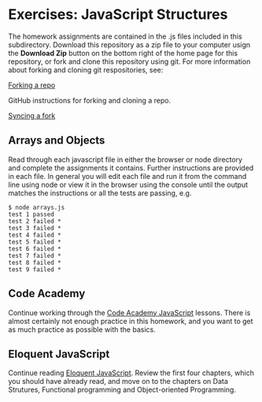 Exercises: JavaScript Structures
=====

The homework assignments are contained in the .js files included in this subdirectory. Download this repository as a zip file to your computer usign the **Download Zip** button on the bottom right of the home page for this repository, or fork and clone this repository using git. For more information about forking and cloning git respositories, see:

[Forking a repo](https://help.github.com/articles/fork-a-repo/)

GitHub instructions for forking and cloning a repo.

[Syncing a fork](https://help.github.com/articles/syncing-a-fork/)

## Arrays and Objects

Read through each javascript file in either the browser or node directory and complete the assignments it contains. Further instructions are provided in each file. In general you will edit each file and run it from the command line using node or view it in the browser using the console until the output matches the instructions or all the tests are passing, e.g.
	
	$ node arrays.js
	test 1 passed
	test 2 failed *
	test 3 failed *
	test 4 failed *
	test 5 failed *
	test 6 failed *
	test 7 failed *
	test 8 failed *
	test 9 failed *

## Code Academy

Continue working through the [Code Academy JavaScript](http://www.codecademy.com/tracks/javascript) lessons. There is almost certainly not enough practice in this homework, and you want to get as much practice as possible with the basics.

## Eloquent JavaScript

Continue reading [Eloquent JavaScript](http://eloquentjavascript.net/contents.html). Review the first four chapters, which you should have already read, and move on to the chapters on Data Strutures, Functional programming and Object-oriented Programming.